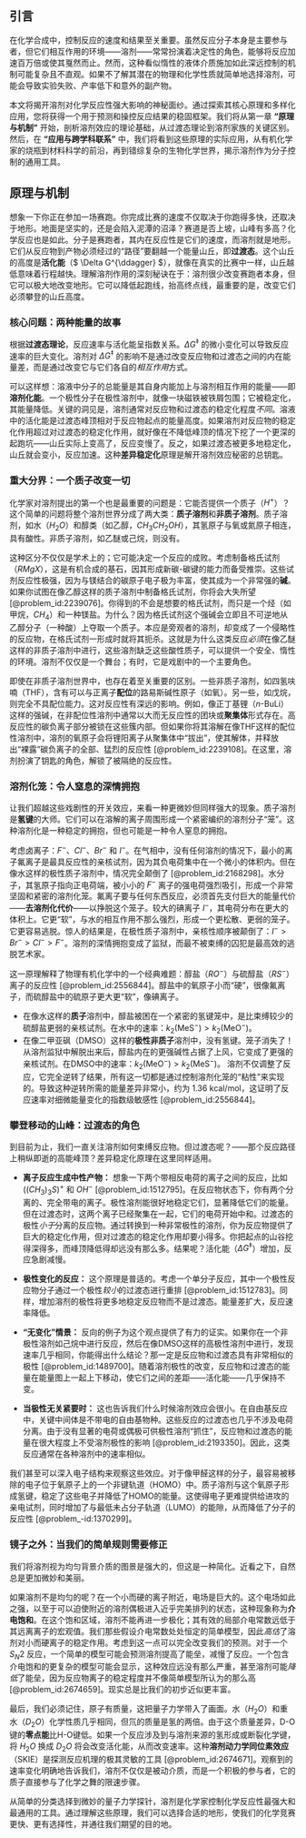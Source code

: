 ## 引言
在化学合成中，控制反应的速度和结果至关重要。虽然反应分子本身是主要参与者，但它们相互作用的环境——溶剂——常常扮演着决定性的角色，能够将反应加速百万倍或使其戛然而止。然而，这种看似惰性的液体介质施加如此深远控制的机制可能复杂且不直观。如果不了解其潜在的物理和化学性质就简单地选择溶剂，可能会导致实验失败、产率低下和意外的副产物。

本文将揭开溶剂对化学反应性强大影响的神秘面纱。通过探索其核心原理和多样化应用，您将获得一个用于预测和操控反应结果的稳固框架。我们将从第一章 **“原理与机制”** 开始，剖析溶剂效应的理论基础，从过渡态理论到溶剂家族的关键区别。然后，在 **“应用与跨学科联系”** 中，我们将看到这些原理的实际应用，从有机化学家的烧瓶到材料科学的前沿，再到错综复杂的生物化学世界，揭示溶剂作为分子控制的通用工具。

## 原理与机制

想象一下你正在参加一场赛跑。你完成比赛的速度不仅取决于你跑得多快，还取决于地形。地面是坚实的，还是会陷入泥潭的沼泽？赛道是否上坡，山峰有多高？化学反应也是如此。分子是赛跑者，其内在反应性是它们的速度，而溶剂就是地形。它们从反应物到产物必须经过的“路径”要翻越一个能量山丘，即**过渡态**。这个山丘的高度是**活化能**（$ \Delta G^{\ddagger} $），就像在真实的比赛中一样，山丘越低意味着行程越快。理解溶剂作用的深刻秘诀在于：溶剂很少改变赛跑者本身，但它可以极大地改变地形。它可以降低起跑线，抬高终点线，最重要的是，改变它们必须攀登的山丘高度。

### 核心问题：两种能量的故事

根据**过渡态理论**，反应速率与活化能呈指数关系。$\Delta G^{\ddagger}$ 的微小变化可以导致反应速率的巨大变化。溶剂对 $\Delta G^{\ddagger}$ 的影响不是通过改变反应物和过渡态之间的内在能量差，而是通过改变它与它们各自的*相互作用*方式。

可以这样想：溶液中分子的总能量是其自身内能加上与溶剂相互作用的能量——即**溶剂化能**。一个极性分子在极性溶剂中，就像一块磁铁被铁屑包围；它被稳定化，其能量降低。关键的洞见是，溶剂通常对反应物和过渡态的稳定化程度*不同*。溶液中的活化能是过渡态峰顶相对于反应物起点的能量高度。如果溶剂对反应物的稳定化作用超过对过渡态的稳定化作用，就好像在不降低峰顶的情况下挖了一个更深的起跑坑——山丘实际上变高了，反应变慢了。反之，如果过渡态被更多地稳定化，山丘就会变小，反应加速。这种**差异稳定化**原理是解开溶剂效应秘密的总钥匙。

### 重大分界：一个质子改变一切

化学家对溶剂提出的第一个也是最重要的问题是：它能否提供一个质子（$H^+$）？这个简单的问题将整个溶剂世界分成了两大类：**质子溶剂**和**非质子溶剂**。质子溶剂，如水（$H_2O$）和醇类（如乙醇，$CH_3CH_2OH$），其氢原子与氧或氮原子相连，具有酸性。非质子溶剂，如乙醚或己烷，则没有。

这种区分不仅仅是学术上的；它可能决定一个反应的成败。考虑制备格氏试剂（$RMgX$），这是有机合成的基石，因其形成新碳-碳键的能力而备受推崇。这些试剂反应性极强，因为与镁结合的碳原子电子极为丰富，使其成为一个非常强的**碱**。如果你试图在像乙醇这样的质子溶剂中制备格氏试剂，你将会大失所望 [@problem_id:2239076]。你得到的不会是想要的格氏试剂，而只是一个烃（如甲烷，$CH_4$）和一种镁盐。为什么？因为格氏试剂这个强碱会立即且不可逆地从乙醇分子（一种酸）上夺取一个质子。本应是旁观者的溶剂，却变成了一个侵略性的反应物，在格氏试剂一形成时就将其扼杀。这就是为什么这类反应*必须*在像乙醚这样的非质子溶剂中进行，这些溶剂缺乏这些酸性质子，可以提供一个安全、惰性的环境。溶剂不仅仅是一个舞台；有时，它是戏剧中的一个主要角色。

即使在非质子溶剂世界中，也存在着至关重要的区别。一些非质子溶剂，如四氢呋喃（THF），含有可以与正离子**配位**的路易斯碱性原子（如氧）。另一些，如戊烷，则完全不具配位能力。这对反应性有深远的影响。例如，像正丁基锂（$n$-BuLi）这样的强碱，在非配位性溶剂中通常以大而无反应性的团块或**聚集体**形式存在。高反应性的碳负离子部分被锁在这些簇内部。但如果你将其溶解在像THF这样的配位性溶剂中，溶剂的氧原子会将锂阳离子从聚集体中“拔出”，使其解体，并释放出“裸露”碳负离子的全部、猛烈的反应性 [@problem_id:2239108]。在这里，溶剂扮演了钥匙的角色，解锁了被隔绝的反应性。

### 溶剂化笼：令人窒息的深情拥抱

让我们超越这些戏剧性的开关效应，来看一种更微妙但同样强大的现象。质子溶剂是**氢键**的大师。它们可以在溶解的离子周围形成一个紧密编织的溶剂分子“笼”。这种溶剂化是一种稳定的拥抱，但也可能是一种令人窒息的拥抱。

考虑卤离子：$F^-$、$Cl^-$、$Br^-$ 和 $I^-$。在气相中，没有任何溶剂的情况下，最小的离子氟离子是最具反应性的亲核试剂，因为其负电荷集中在一个微小的体积内。但在像水这样的极性质子溶剂中，情况完全颠倒了 [@problem_id:2168298]。水分子，其氢原子指向正电荷端，被小小的 $F^-$ 离子的强电荷强烈吸引，形成一个非常坚固和紧密的溶剂化笼。氟离子要与任何东西反应，必须首先支付巨大的能量代价——**去溶剂化代价**——以挣脱这个笼子。较大的碘离子 $I^-$，其电荷分布在更大的体积上。它更“软”，与水的相互作用不那么强烈，形成一个更松散、更弱的笼子。它更容易逃脱。惊人的结果是，在极性质子溶剂中，亲核性顺序被颠倒了：$I^{-} > Br^{-} > Cl^{-} > F^{-}$。溶剂的深情拥抱变成了监狱，而最不被束缚的囚犯是最高效的逃脱艺术家。

这一原理解释了物理有机化学中的一个经典难题：醇盐（$RO^-$）与硫醇盐（$RS^-$）离子的反应性 [@problem_id:2556844]。醇盐中的氧原子小而“硬”，很像氟离子，而硫醇盐中的硫原子更大更“软”，像碘离子。
-   在像水这样的**质子**溶剂中，醇盐被困在一个紧密的氢键笼中，是比束缚较少的硫醇盐更弱的亲核试剂。在水中的速率：$k_2(\mathrm{MeS^{-}}) > k_2(\mathrm{MeO^{-}})$。
-   在像二甲亚砜（DMSO）这样的**极性非质子**溶剂中，没有氢键。笼子消失了！从溶剂监狱中解脱出来后，醇盐内在的更强碱性占据了上风，它变成了更强的亲核试剂。在DMSO中的速率：$k_2(\mathrm{MeO^{-}}) > k_2(\mathrm{MeS^{-}})$。
溶剂不仅调整了反应，它完全逆转了结果，所有这一切都是通过控制溶剂化笼的“粘性”来实现的。导致这种逆转所需的能量差异非常小，约为 $1.36 \text{ kcal/mol}$，这证明了反应速率对细微能量变化的指数级敏感性 [@problem_id:2556844]。

### 攀登移动的山峰：过渡态的角色

到目前为止，我们一直关注溶剂如何束缚反应物。但过渡态呢？——那个反应路径上稍纵即逝的高能峰顶？差异稳定化原理在这里同样适用。

- **离子反应生成中性产物：** 想象一下两个带相反电荷的离子之间的反应，比如 $((CH_3)_3S)^+$ 和 $OH^-$ [@problem_id:1512795]。在反应物状态下，你有两个分离的、完全带电的离子。极性溶剂能很好地稳定它们，显著降低它们的能量。但在过渡态时，这两个离子已经聚集在一起，它们的电荷开始中和。过渡态的极性*小于*分离的反应物。通过转换到一种非常极性的溶剂，你为反应物提供了巨大的稳定化作用，但对过渡态的稳定化作用却要小得多。你把起点的山谷挖得深得多，而峰顶降低得却远没有那么多。结果呢？活化能（$\Delta G^{\ddagger}$）增加，反应急剧减慢。

- **极性变化的反应：** 这个原理是普适的。考虑一个单分子反应，其中一个极性反应物分子通过一个极性*较小*的过渡态进行重排 [@problem_id:1512783]。同样，增加溶剂的极性将更多地稳定反应物而不是过渡态。能量差扩大，反应速率降低。

- **“无变化”情景：** 反向的例子为这个观点提供了有力的证实。如果你在一个非极性溶剂如己烷中进行反应，然后在像DMSO这样的高极性溶剂中进行，发现速率几乎相同，你能得出什么结论？那一定是反应物和过渡态具有非常相似的极性 [@problem_id:1489700]。随着溶剂极性的改变，反应物和过渡态的能量在能量图上一起上下移动，使它们之间的差距——活化能——几乎保持不变。

- **当极性无关紧要时：** 这也告诉我们什么时候溶剂效应会很小。在自由基反应中，关键中间体是不带电的自由基物种。这些反应的过渡态也几乎不涉及电荷分离。由于没有显著的电荷或偶极可供极性溶剂“抓住”，反应物和过渡态的能量在很大程度上不受溶剂极性的影响 [@problem_id:2193350]。因此，这类反应通常在各种溶剂中的速率相似。

我们甚至可以深入电子结构来观察这些效应。对于像甲醛这样的分子，最容易被移除的电子位于氧原子上的一个非键轨道（HOMO）中。质子溶剂与这个氧原子形成氢键，稳定了这些电子并降低了HOMO的能量。这使得电子更难提供给进攻的亲电试剂，同时增加了与最低未占分子轨道（LUMO）的能隙，从而降低了分子的反应性 [@problem_-id:1370299]。

### 镜子之外：当我们的简单规则需要修正

我们将溶剂视为均匀背景介质的图景是强大的，但这是一种简化。近看之下，自然总是更加微妙和美丽。

如果溶剂不是均匀的呢？在一个小而硬的离子附近，电场是巨大的。这个电场如此之强，以至于可以迫使附近的溶剂偶极进入近乎完美排列的状态，这种现象称为**介电饱和**。在这个饱和区域，溶剂不能再进一步极化；其有效的局部介电常数远低于其远离离子的宏观值。我们那些假设介电常数处处恒定的简单模型，因此*高估*了溶剂对小而硬离子的稳定作用。考虑到这一点可以完全改变我们的预测。对于一个 $S_N2$ 反应，一个简单的模型可能会预测溶剂提高了能垒，减慢了反应。一个包含介电饱和的更复杂的模型可能会显示，这种效应远没有那么严重，甚至溶剂可能*降低*了能垒，因为反应物离子的稳定程度并不像简单模型所认为的那么高 [@problem_id:2674659]。现实总是比我们的初步近似更丰富。

最后，我们必须记住，原子有质量，这把量子力学带入了画面。水（$H_2O$）和重水（$D_2O$）化学性质几乎相同，但氘的质量是氢的两倍。由于这个质量差异，D-O键的**零点能**比H-O键低。如果一个反应涉及到与溶剂来源的氢形成或断裂化学键，将 $H_2O$ 换成 $D_2O$ 将会改变活化能，从而改变速率。这种**溶剂动力学同位素效应**（SKIE）是探测反应机理的极其灵敏的工具 [@problem_id:2674671]。观察到的速率变化明确地告诉我们，溶剂不仅仅是被动介质，而是一个积极的参与者，它的质子直接参与了化学之舞的限速步骤。

从简单的分类选择到微妙的量子力学探针，溶剂是化学家控制化学反应性最强大和最通用的工具。通过理解这些原理，我们可以选择合适的地形，使我们的化学竞赛更快、更有选择性，并通往我们期望的目的地。

